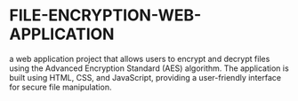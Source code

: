 # FILE-ENCRYPTION-WEB-APPLICATION
 a web application project that allows users to encrypt and decrypt files using the Advanced Encryption Standard (AES) algorithm. The application is built using HTML, CSS, and JavaScript, providing a user-friendly interface for secure file manipulation.
